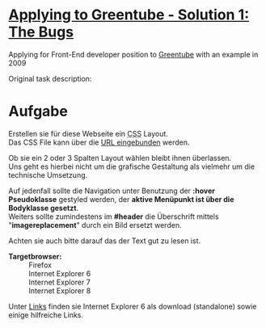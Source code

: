 # [Applying to Greentube - Solution 1: The Bugs](https://zyxneo.github.io/Applying-to-Greentube-Solution-1-The-Bugs/)

Applying for Front-End developer position to [Greentube](https://www.greentube.com/) with an example in 2009

Original task description:

<h1><span>Aufgabe</span></h1>

<p>Erstellen sie für diese Webseite ein <abbr title="Cascading Style Sheet">CSS</abbr> Layout.<br />
Das CSS File kann über die <a href="http://www.greentube.com/bewerbung/?url=http://www.greentube.com/bewerbung/sample.css">URL eingebunden</a> werden.</p>
<p>Ob sie ein 2 oder 3 Spalten Layout wählen bleibt ihnen überlassen.<br />
Uns geht es hierbei nicht um die grafische Gestaltung als vielmehr um die technische Umsetzung. </p>

<p>Auf jedenfall sollte die Navigation unter Benutzung der <strong>:hover Pseudoklasse</strong> gestyled werden, der <strong>aktive Menüpunkt ist über die Bodyklasse gesetzt</strong>.<br /> Weiters sollte zumindestens im <strong>#header</strong> die Überschrift mittels &quot;<strong>imagereplacement</strong>&quot; durch ein Bild ersetzt werden.</p>

<p>Achten sie auch bitte darauf das der Text gut zu lesen ist.</p>
<dl>
    <dt><strong>Targetbrowser:</strong></dt>
    <dd>Firefox</dd>
    <dd>Internet Explorer 6</dd>
    <dd>Internet Explorer 7</dd>
    <dd>Internet Explorer 8</dd>
</dl>

<p>Unter <a href="#links">Links</a> finden sie Internet Explorer 6 als download (standalone) sowie einige hilfreiche Links.</p>